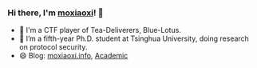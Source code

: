 ### Hi there, I'm [moxiaoxi](https://github.com/mo-xiaoxi/)! 👻

<!--
**mo-xiaoxi/mo-xiaoxi** is a ✨ _special_ ✨ repository because its `README.md` (this file) appears on your GitHub profile.

Here are some ideas to get you started:

- 🔭 I’m currently working on ...
- 🌱 I’m currently learning ...
- 👯 I’m looking to collaborate on ...
- 🤔 I’m looking for help with ...
- 💬 Ask me about ...
- 📫 How to reach me: ...
- 😄 Pronouns: ...
- ⚡ Fun fact: ...
-->

- 👀 I'm a CTF player of Tea-Deliverers, Blue-Lotus. 
- 🔭 I’m a fifth-year Ph.D. student at Tsinghua University, doing research on protocol security.
- 😄 Blog: [moxiaoxi.info](https://moxiaoxi.info/), [Academic](https://shenkaiwen.com/)




